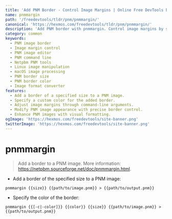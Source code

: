 ```yaml
---
title: 'Add PNM Border - Control Image Margins | Online Free DevTools by Hexmos'
name: pnmmargin
path: '/freedevtools/tldr/pnm/pnmmargin/'
canonical: 'https://hexmos.com/freedevtools/tldr/pnm/pnmmargin/'
description: 'Add PNM border with pnmmargin. Control image margins by specifying size and color for visually appealing results. Free online tool, no registration required.'
category: common
keywords:
  - PNM image border
  - Image margin control
  - PNM image editor
  - PNM command line
  - Netpbm PNM tools
  - Linux image manipulation
  - macOS image processing
  - PNM border size
  - PNM border color
  - Image format converter
features:
  - Add a border of a specified size to a PNM image.
  - Specify a custom color for the added border.
  - Adjust image margins through command-line arguments.
  - Modify PNM image appearance with precise border control.
  - Enhance PNM images with visual formatting.
ogImage: 'https://hexmos.com/freedevtools/site-banner.png'
twitterImage: 'https://hexmos.com/freedevtools/site-banner.png'
---
```


# pnmmargin

> Add a border to a PNM image.
> More information: <https://netpbm.sourceforge.net/doc/pnmmargin.html>.

- Add a border of the specified size to a PNM image:

`pnmmargin {{size}} {{path/to/image.pnm}} > {{path/to/output.pnm}}`

- Specify the color of the border:

`pnmmargin {{[-c|-color]}} {{color}} {{size}} {{path/to/image.pnm}} > {{path/to/output.pnm}}`
